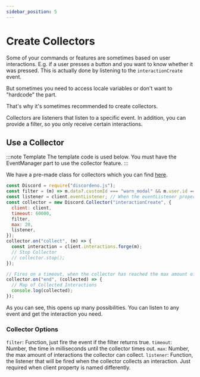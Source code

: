 ```yaml
---
sidebar_position: 5
---
```


# Create Collectors

Some of your commands or features are sometimes based on user interactions. E.g. if a user presses a button and you want
to know whether it was pressed. This is actually done by listening to the `interactionCreate` event.

But sometimes you need to access locale variables or don't want to "hardcode" the part.

That's why it's sometimes recommended to create collectors.

Collectors are listeners that listen to a specific event. In addition, you can provide a filter, so you only receive
certain interactions.

## Use a Collector

:::note Template The template code is used below. You must have the EventManager part to use the collector feature. :::

We have a pre-made class for collectors which you can find
[here](https://github.com/meister03/discordeno.js/blob/master/Util/Collectors.js).

```js
const Discord = require("discordeno.js");
const filter = (m) => m.data?.customId === "warn_modal" && m.user.id === interaction.user.id;
const listener = client.eventListener; // When the eventListener property is named different
const collector = new Discord.Collector("interactionCreate", {
  client: client,
  timeout: 60000,
  filter,
  max: 20,
  listener,
});
collector.on("collect", (m) => {
  const interaction = client.interactions.forge(m);
  // Stop Collector
  // collector.stop();
});

// Fires on a timeout, when the collector has reached the max amount of interactions or when it has been closed
collector.on("end", (collected) => {
  // Map of Collected Interactions
  console.log(collected);
});
```

As you can see, this opens up many possibilities. You can listen to any event and get the interaction you need.

### Collector Options

`filter`: Function, just fire the event if the filter returns true. `timeout`: Number, the time in milliseconds until
the collector times out. `max`: Number, the max amount of interactions the collector can collect. `listener`: Function,
the listener that will be fired when the collector collects an interaction. Just required when client property is named
differently.
